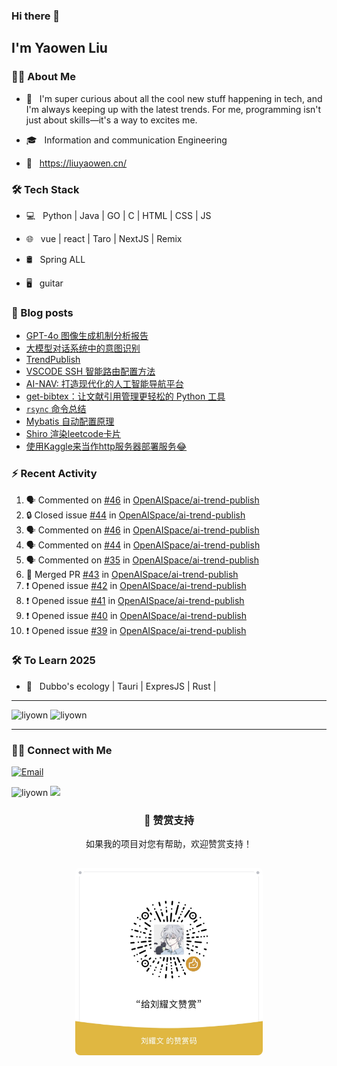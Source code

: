 ### Hi there 👋<h2> I'm Yaowen Liu</h2>

<!--
<img align='right' src="https://media.giphy.com/media/M9gbBd9nbDrOTu1Mqx/giphy.gif" width="230" alt="my">
-->
<img src="https://media.tenor.com/images/df8c44a1d20ab367fdcb21880985fd33/tenor.gif" align="right"  width="30%" alt=""/>

### 👨🏻 About Me

- 🤔 &nbsp; I'm super curious about all the cool new stuff happening in tech,
  and I'm always keeping up with the latest trends. For me, programming isn't
  just about skills—it's a way to excites me.

- 🎓 &nbsp; Information and communication Engineering

- 📰 &nbsp; https://liuyaowen.cn/

### 🛠 Tech Stack

- 💻 &nbsp; Python | Java | GO | C | HTML | CSS | JS  

- 🌐 &nbsp; vue | react | Taro | NextJS | Remix 

- 🛢 &nbsp; Spring ALL 

- 🖥 &nbsp; guitar  

### 📰 Blog posts

<!-- BLOG-POST-LIST:START -->
- [GPT-4o 图像生成机制分析报告](https://liuyaowen.cn/posts/default/202503281)
- [大模型对话系统中的意图识别](https://liuyaowen.cn/posts/default/202503211)
- [TrendPublish](https://liuyaowen.cn/posts/default/202501131)
- [VSCODE SSH 智能路由配置方法](https://liuyaowen.cn/posts/default/202501021)
- [AI-NAV: 打造现代化的人工智能导航平台](https://liuyaowen.cn/posts/person/202412312)
- [get-bibtex：让文献引用管理更轻松的 Python 工具](https://liuyaowen.cn/posts/person/20241231)
- [`rsync` 命令总结](https://liuyaowen.cn/posts/codenotes/20241110)
- [Mybatis 自动配置原理](https://liuyaowen.cn/posts/default/2024112)
- [Shiro 渲染leetcode卡片](https://liuyaowen.cn/posts/codenotes/20241013)
- [使用Kaggle来当作http服务器部署服务😂](https://liuyaowen.cn/posts/fun/20240901)
<!-- BLOG-POST-LIST:END -->

### ⚡️ Recent Activity

<!--START_SECTION:activity-->
1. 🗣 Commented on [#46](https://github.com/OpenAISpace/ai-trend-publish/issues/46#issuecomment-2764383425) in [OpenAISpace/ai-trend-publish](https://github.com/OpenAISpace/ai-trend-publish)
2. 🔒 Closed issue [#44](https://github.com/OpenAISpace/ai-trend-publish/issues/44) in [OpenAISpace/ai-trend-publish](https://github.com/OpenAISpace/ai-trend-publish)
3. 🗣 Commented on [#46](https://github.com/OpenAISpace/ai-trend-publish/issues/46#issuecomment-2764381150) in [OpenAISpace/ai-trend-publish](https://github.com/OpenAISpace/ai-trend-publish)
4. 🗣 Commented on [#44](https://github.com/OpenAISpace/ai-trend-publish/issues/44#issuecomment-2742088527) in [OpenAISpace/ai-trend-publish](https://github.com/OpenAISpace/ai-trend-publish)
5. 🗣 Commented on [#35](https://github.com/OpenAISpace/ai-trend-publish/issues/35#issuecomment-2735103607) in [OpenAISpace/ai-trend-publish](https://github.com/OpenAISpace/ai-trend-publish)
6. 🎉 Merged PR [#43](https://github.com/OpenAISpace/ai-trend-publish/pull/43) in [OpenAISpace/ai-trend-publish](https://github.com/OpenAISpace/ai-trend-publish)
7. ❗ Opened issue [#42](https://github.com/OpenAISpace/ai-trend-publish/issues/42) in [OpenAISpace/ai-trend-publish](https://github.com/OpenAISpace/ai-trend-publish)
8. ❗ Opened issue [#41](https://github.com/OpenAISpace/ai-trend-publish/issues/41) in [OpenAISpace/ai-trend-publish](https://github.com/OpenAISpace/ai-trend-publish)
9. ❗ Opened issue [#40](https://github.com/OpenAISpace/ai-trend-publish/issues/40) in [OpenAISpace/ai-trend-publish](https://github.com/OpenAISpace/ai-trend-publish)
10. ❗ Opened issue [#39](https://github.com/OpenAISpace/ai-trend-publish/issues/39) in [OpenAISpace/ai-trend-publish](https://github.com/OpenAISpace/ai-trend-publish)
<!--END_SECTION:activity-->

### 🛠 To Learn 2025

- 🔧 &nbsp; Dubbo's ecology | Tauri | ExpresJS | Rust |

<hr>

<img src="https://github-readme-stats.vercel.app/api/top-langs?username=liyown&show_icons=true&locale=en&layout=compact" alt="liyown" style="height: 190px; width: auto; " />

<img src="https://api.githubtrends.io/user/svg/liyown/repos?time_range=one_year&loc_metric=changed&theme=classic" alt="liyown" />

<hr>

### 🤝🏻 Connect with Me

<p align="center">

<a href="mailto:liuyaowen.smile@gmail.com"><img alt="Email" src="https://img.shields.io/badge/Email-liuyaowen.smile@gmail.com-blue?style=flat-square&logo=gmail"></a>

</p>

<img src="https://komarev.com/ghpvc/?username=liyown&label=Profile%20views&color=0e75b6&style=flat" alt="liyown" />
<img src="https://media.giphy.com/media/dxn6fRlTIShoeBr69N/giphy.gif" width="30">

<div align="center">

### 🎁 赞赏支持

如果我的项目对您有帮助，欢迎赞赏支持！

<img src="image/liuyaowen.jpg" alt="赞赏码" width="300px" style="border-radius: 8px; margin: 15px 0;" />

</div>
